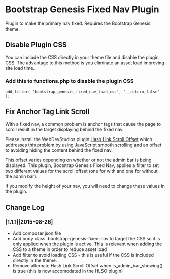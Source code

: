 Bootstrap Genesis Fixed Nav Plugin
==================================

Plugin to make the primary nav fixed.  Requires the Bootstrap Genesis theme.

Disable Plugin CSS
--------------------------

You can include the CSS directly in your theme file and disable the plugin CSS.
The advantage to this method is you eliminate an asset load improving site
load time.

### Add this to functions.php to disable the plugin CSS

```
add_filter( 'bootstrap_genesis_fixed_nav_load_css', '__return_false' );
```

Fix Anchor Tag Link Scroll
--------------------------

With a fixed nav, a common problem is anchor tags that cause the page to
scroll result in the target displaying behind the fixed nav.

Please install the WebDevStudios plugin
[Hash Link Scroll Offset](https://github.com/WebDevStudios/Hash-Link-Scroll-Offset)
which addresses this problem by using JavaScript smooth scrolling and
an offset to avoiding hiding the content behind the fixed nav.

This offset varies depending on whether or not the admin bar is being displayed.
This plugin, Bootstrap Genesis Fixed Nav, applies a filter to set two different
values for the scroll offset (one for with and one for without the admin bar).

If you modify the height of your nav, you will need to change these values
in the plugin.

Change Log
--------------------------

### [1.1.1][2015-08-26]
- Add composer.json file
- Add body class .bootstrap-genesis-fixed-nav to target the CSS so it is only
applied when the plugin is active. This is relevant when adding the CSS to a
theme in order to reduce asset load
- Add filter to avoid loading CSS - this is useful if the CSS is included
directly in the theme.
- Remove alternate Hash Link Scroll Offset when is_admin_bar_showing() is
true (this is now accomodated in the HLSO plugin)

